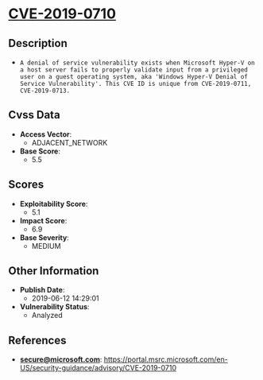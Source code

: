 
# [CVE-2019-0710](https://cve.mitre.org/cgi-bin/cvename.cgi?name=CVE-2019-0710)

## Description

- `A denial of service vulnerability exists when Microsoft Hyper-V on a host server fails to properly validate input from a privileged user on a guest operating system, aka 'Windows Hyper-V Denial of Service Vulnerability'. This CVE ID is unique from CVE-2019-0711, CVE-2019-0713.`

## Cvss Data

- **Access Vector**:
  - ADJACENT_NETWORK
- **Base Score**:
  - 5.5

## Scores

- **Exploitability Score**:
  - 5.1
- **Impact Score**:
  - 6.9
- **Base Severity**:
  - MEDIUM

## Other Information

- **Publish Date**:
  - 2019-06-12 14:29:01
- **Vulnerability Status**:
  - Analyzed

## References

- **secure@microsoft.com**: https://portal.msrc.microsoft.com/en-US/security-guidance/advisory/CVE-2019-0710
